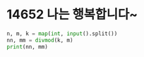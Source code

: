 # 14652 나는 행복합니다~



```python
n, m, k = map(int, input().split())
nn, mm = divmod(k, m)
print(nn, mm)
```

